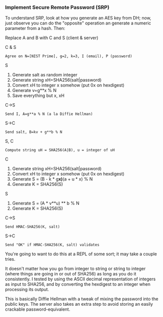 ### Implement Secure Remote Password (SRP)

To understand SRP, look at how you generate an AES key from DH; now, just
observe you can do the "opposite" operation an generate a numeric parameter
from a hash. Then:

Replace A and B with C and S (client & server)

C & S

    Agree on N=[NIST Prime], g=2, k=3, I (email), P (password)
S

    

  1. Generate salt as random integer
  2. Generate string xH=SHA256(salt|password)
  3. Convert xH to integer x somehow (put 0x on hexdigest)
  4. Generate v=g**x % N
  5. Save everything but x, xH

C->S

    Send I, A=g**a % N (a la Diffie Hellman)
S->C

    Send salt, B=kv + g**b % N
S, C

    Compute string uH = SHA256(A|B), u = integer of uH
C

    

  1. Generate string xH=SHA256(salt|password)
  2. Convert xH to integer x somehow (put 0x on hexdigest)
  3. Generate S = (B - k * g**x)**(a + u * x) % N
  4. Generate K = SHA256(S)

S

    

  1. Generate S = (A * v**u) ** b % N
  2. Generate K = SHA256(S)

C->S

    Send HMAC-SHA256(K, salt)
S->C

    Send "OK" if HMAC-SHA256(K, salt) validates

You're going to want to do this at a REPL of some sort; it may take a couple
tries.

It doesn't matter how you go from integer to string or string to integer
(where things are going in or out of SHA256) as long as you do it
consistently. I tested by using the ASCII decimal representation of integers
as input to SHA256, and by converting the hexdigest to an integer when
processing its output.

This is basically Diffie Hellman with a tweak of mixing the password into the
public keys. The server also takes an extra step to avoid storing an easily
crackable password-equivalent.
